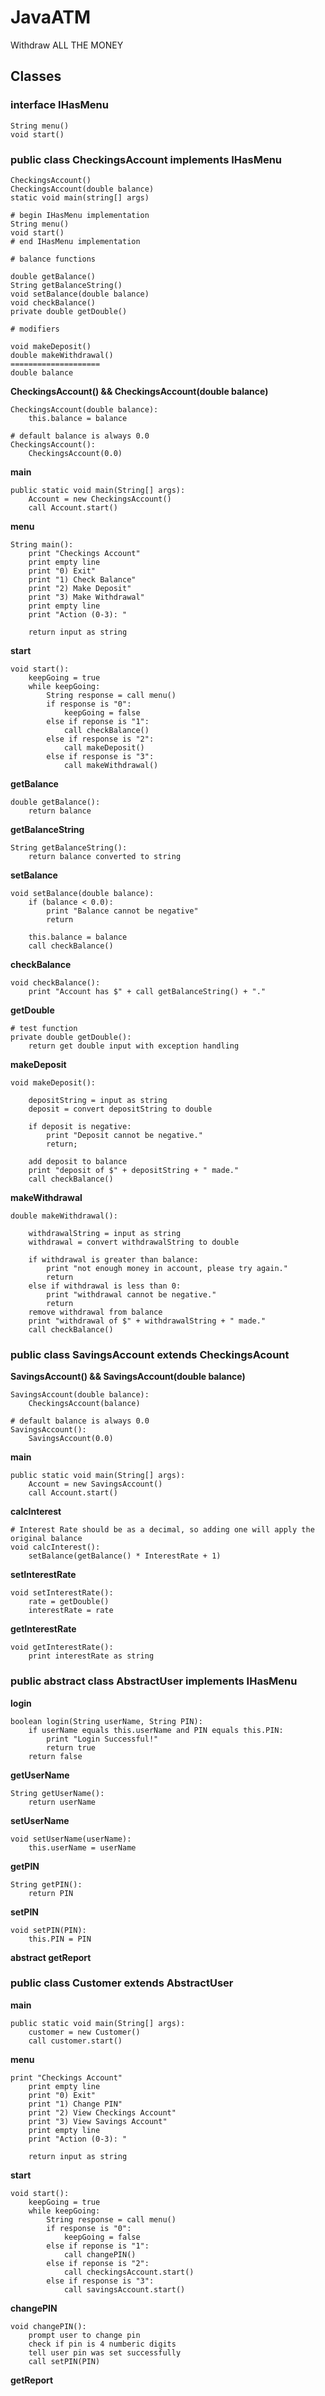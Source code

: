# JavaATM
Withdraw ALL THE MONEY

## Classes

### interface IHasMenu
```
String menu()
void start()
```

### public class CheckingsAccount implements IHasMenu
```
CheckingsAccount()
CheckingsAccount(double balance)
static void main(string[] args)

# begin IHasMenu implementation
String menu()
void start()
# end IHasMenu implementation

# balance functions

double getBalance()
String getBalanceString()
void setBalance(double balance)
void checkBalance()
private double getDouble()

# modifiers

void makeDeposit()
double makeWithdrawal()
====================
double balance
```

**CheckingsAccount() && CheckingsAccount(double balance)**
```
CheckingsAccount(double balance):
    this.balance = balance

# default balance is always 0.0
CheckingsAccount():
    CheckingsAccount(0.0)
```

**main**
```
public static void main(String[] args):
    Account = new CheckingsAccount()
    call Account.start()
```

**menu**
```
String main():
    print "Checkings Account"
    print empty line
    print "0) Exit"
    print "1) Check Balance"
    print "2) Make Deposit"
    print "3) Make Withdrawal"
    print empty line
    print "Action (0-3): "

    return input as string
```

**start**
```
void start():
    keepGoing = true
    while keepGoing:
        String response = call menu()
        if response is "0":
            keepGoing = false
        else if reponse is "1":
            call checkBalance()
        else if response is "2":
            call makeDeposit()
        else if response is "3":
            call makeWithdrawal()
```

**getBalance**
```
double getBalance():
    return balance
```

**getBalanceString**
```
String getBalanceString():
    return balance converted to string
```

**setBalance**
```
void setBalance(double balance):
    if (balance < 0.0):
        print "Balance cannot be negative"
        return

    this.balance = balance
    call checkBalance()
```

**checkBalance**
```
void checkBalance():
    print "Account has $" + call getBalanceString() + "."
```

**getDouble**
```
# test function
private double getDouble():
    return get double input with exception handling
```

**makeDeposit**
```
void makeDeposit():

    depositString = input as string
    deposit = convert depositString to double

    if deposit is negative:
        print "Deposit cannot be negative."
        return;

    add deposit to balance
    print "deposit of $" + depositString + " made."
    call checkBalance()
```

**makeWithdrawal**
```
double makeWithdrawal():

    withdrawalString = input as string
    withdrawal = convert withdrawalString to double

    if withdrawal is greater than balance:
        print "not enough money in account, please try again."
        return
    else if withdrawal is less than 0:
        print "withdrawal cannot be negative."
        return
    remove withdrawal from balance
    print "withdrawal of $" + withdrawalString + " made."
    call checkBalance()
```

### public class SavingsAccount extends CheckingsAcount

**SavingsAccount() && SavingsAccount(double balance)**
```
SavingsAccount(double balance):
    CheckingsAccount(balance)

# default balance is always 0.0
SavingsAccount():
    SavingsAccount(0.0)
```

**main**
```
public static void main(String[] args):
    Account = new SavingsAccount()
    call Account.start()
```

**calcInterest**
```
# Interest Rate should be as a decimal, so adding one will apply the original balance
void calcInterest():
    setBalance(getBalance() * InterestRate + 1)
```

**setInterestRate**
```
void setInterestRate():
    rate = getDouble()
    interestRate = rate
```

**getInterestRate**
```
void getInterestRate():
    print interestRate as string
```

### public abstract class AbstractUser implements IHasMenu

**login**
```
boolean login(String userName, String PIN):
    if userName equals this.userName and PIN equals this.PIN:
        print "Login Successful!"
        return true
    return false
```

**getUserName**
```
String getUserName():
    return userName
```

**setUserName**
```
void setUserName(userName):
    this.userName = userName
```

**getPIN**
```
String getPIN():
    return PIN
```

**setPIN**
```
void setPIN(PIN):
    this.PIN = PIN
```

**abstract getReport**

### public class Customer extends AbstractUser

**main**
```
public static void main(String[] args):
    customer = new Customer()
    call customer.start()
```

**menu**
```
print "Checkings Account"
    print empty line
    print "0) Exit"
    print "1) Change PIN"
    print "2) View Checkings Account"
    print "3) View Savings Account"
    print empty line
    print "Action (0-3): "

    return input as string
```

**start**
```
void start():
    keepGoing = true
    while keepGoing:
        String response = call menu()
        if response is "0":
            keepGoing = false
        else if reponse is "1":
            call changePIN()
        else if reponse is "2":
            call checkingsAccount.start()
        else if response is "3":
            call savingsAccount.start()
```

**changePIN**
```
void changePIN():
    prompt user to change pin
    check if pin is 4 numberic digits
    tell user pin was set successfully
    call setPIN(PIN)
```

**getReport**
```
```